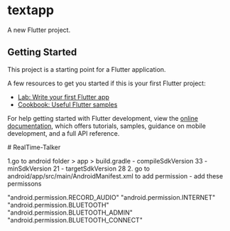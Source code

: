 # textapp

A new Flutter project.

## Getting Started

This project is a starting point for a Flutter application.

A few resources to get you started if this is your first Flutter project:

- [Lab: Write your first Flutter app](https://docs.flutter.dev/get-started/codelab)
- [Cookbook: Useful Flutter samples](https://docs.flutter.dev/cookbook)

For help getting started with Flutter development, view the
[online documentation](https://docs.flutter.dev/), which offers tutorials,
samples, guidance on mobile development, and a full API reference.

#   R e a l T i m e - T a l k e r 
 
 

1.go to android folder > app > build.gradle 
    - compileSdkVersion 33
    - minSdkVersion 21
    - targetSdkVersion 28
2. go to android/app/src/main/AndroidManifest.xml to add permission
    - add these permissons
    <p>"android.permission.RECORD_AUDIO"
    "android.permission.INTERNET"
    "android.permission.BLUETOOTH"
   "android.permission.BLUETOOTH_ADMIN"
 "android.permission.BLUETOOTH_CONNECT"

 <p>
     <queries>
        <intent>
            <action android:name="android.speech.RecognitionService" />
        </intent>
    </queries>
 </p>

   
